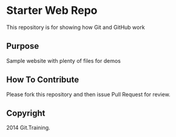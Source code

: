 # Starter Web Repo

This repository is for showing how Git and GitHub work

## Purpose

Sample website with plenty of files for demos


## How To Contribute

Please fork this repository and then issue Pull Request for review.


## Copyright

2014 Git.Training.

